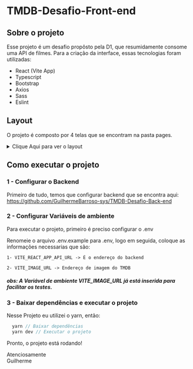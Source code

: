 # TMDB-Desafio-Front-end
## Sobre o projeto
  Esse projeto é um desafio propôsto pela D1, que resumidamente consome uma API de filmes. Para a criação da interface, essas tecnologias foram utilizadas:
  - React (Vite App)
  - Typescript
  - Bootstrap
  - Axios
  - Sass
  - Eslint
  
## Layout

<p> O projeto é composto por 4 telas que se encontram na pasta pages.</p>
<details> <summary> Clique Aqui para ver o layout </summary>
  <h2>Visualizar filme</h2>
  
  ![visualizar](https://imgur.com/HfxZYX4.png) 
  
  <h2> Tela principal </h2>
  
  
  ![principal1](https://imgur.com/5VsoR8X.png) 
    
    
  ![principal2](https://imgur.com/2DrbA6e.png) 
    
    
  ![principal3](https://imgur.com/79vr7X5.png) 
  
  <h2> Registrar-se <h2>
    
  ![registrar](https://imgur.com/qT2ajY7.png)
    
  <h2> Login </h2>
  
  ![login](https://imgur.com/EwVlFrd.png)
</details>
    
    
    
    
## Como executar o projeto  
### 1 - Configurar o Backend
  Primeiro de tudo, temos que configurar backend que se encontra aqui: https://github.com/GuilhermeBarroso-sys/TMDB-Desafio-Back-end
### 2 - Configurar Variáveis de ambiente
Para executar o projeto, primeiro é preciso configurar o .env

Renomeie o arquivo .env.example para .env, logo em seguida, coloque as informações necessarias que são:
    
    1- VITE_REACT_APP_API_URL -> É o endereço do backend
    
    2- VITE_IMAGE_URL -> Endereço de imagem do TMDB
    
<h5> obs: A Variável de ambiente VITE_IMAGE_URL já está inserida para facilitar os testes. </h5>
    
### 3 - Baixar dependências e executar o projeto
Nesse Projeto eu utilizei o yarn, então:
```ts
  yarn // Baixar dependências 
  yarn dev // Executar o projeto
```
Pronto, o projeto está rodando! <br>
  
    
Atenciosamente <br>
Guilherme
    



